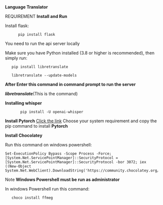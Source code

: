 **Language Translator**

REQUIREMENT 
 **Install and Run**

 
 Install flask:

          pip install flask

You need to run the api server locally

Make sure you have Python installed (3.8 or higher is recommended), then simply run:

       pip install libretranslate

       libretranslate --update-models

**After Enter this command in command prompt to run the server**

***libretranslate***(This is the command)    

**Installing whisper**

           pip install -U openai-whisper

**Install Pytorch**
[Click the link](https://pytorch.org/get-started/locally/)
Choose your system requirement and copy the pip command to install **Pytorch**

**Install Chocolatey** 

Run this command on windows powershell: 

    Set-ExecutionPolicy Bypass -Scope Process -Force; [System.Net.ServicePointManager]::SecurityProtocol = [System.Net.ServicePointManager]::SecurityProtocol -bor 3072; iex ((New-Object System.Net.WebClient).DownloadString('https://community.chocolatey.org/install.ps1'))

Note **Windows Powershell must be run as administrator**

In windows Powershell run this command:

       choco install ffmeg


               
